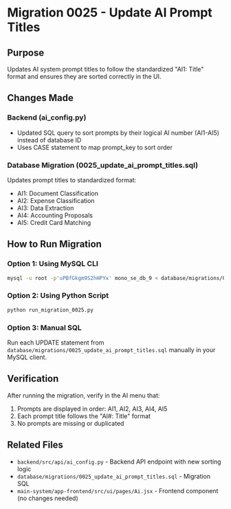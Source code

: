 # Migration 0025 - Update AI Prompt Titles

## Purpose
Updates AI system prompt titles to follow the standardized "AI1: Title" format and ensures they are sorted correctly in the UI.

## Changes Made

### Backend (ai_config.py)
- Updated SQL query to sort prompts by their logical AI number (AI1-AI5) instead of database ID
- Uses CASE statement to map prompt_key to sort order

### Database Migration (0025_update_ai_prompt_titles.sql)
Updates prompt titles to standardized format:
- AI1: Document Classification
- AI2: Expense Classification
- AI3: Data Extraction
- AI4: Accounting Proposals
- AI5: Credit Card Matching

## How to Run Migration

### Option 1: Using MySQL CLI
```bash
mysql -u root -p'uPBfGkgm9S2hHPYx' mono_se_db_9 < database/migrations/0025_update_ai_prompt_titles.sql
```

### Option 2: Using Python Script
```bash
python run_migration_0025.py
```

### Option 3: Manual SQL
Run each UPDATE statement from `database/migrations/0025_update_ai_prompt_titles.sql` manually in your MySQL client.

## Verification

After running the migration, verify in the AI menu that:
1. Prompts are displayed in order: AI1, AI2, AI3, AI4, AI5
2. Each prompt title follows the "AI#: Title" format
3. No prompts are missing or duplicated

## Related Files
- `backend/src/api/ai_config.py` - Backend API endpoint with new sorting logic
- `database/migrations/0025_update_ai_prompt_titles.sql` - Migration SQL
- `main-system/app-frontend/src/ui/pages/Ai.jsx` - Frontend component (no changes needed)

